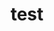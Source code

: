 ---
layout: profile
title : test
Name: Kish
University: University of Ottawa
City: Ottawa
Country: Canada
Bio:  Hi! I'm Kish.I'm the Founder of an exciting immigration startup, bordr.I have developed technical expertise in Python, C++, Java, Tensorflow, Keras, Numpy, AWS, and Transformers, with an interest in Speech and Natural Language Processing.
Favourite-Programming-Languages: Python
Interests-Outside-Of-Tech: Gaming, Photography, Music, Travel
GitHub: GitHub.com/kishdubey
LinkedIn:  https://www.linkedin.com/in/kishdubey
Twitter: https://twitter.com/
Image:  Kish.jpeg
Resume: https://drive.google.com/open?id=1mMzU_71fU2Hupcg2HD9oA5dHgD_c4M00
---